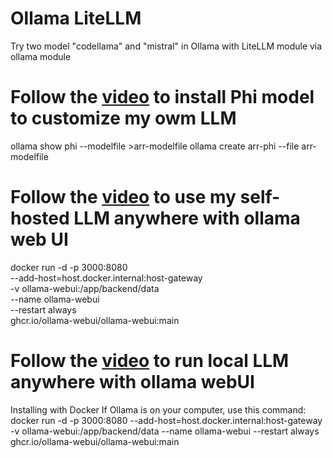 # Ollama LiteLLM
Try two model "codellama" and "mistral" in Ollama with LiteLLM module via ollama module

# Follow the [video](https://www.youtube.com/watch?v=xa8pTD16SnM) to install Phi model to customize my owm LLM
ollama show phi --modelfile >arr-modelfile
ollama create arr-phi --file arr-modelfile 

# Follow the [video](https://www.youtube.com/watch?v=xa8pTD16SnM) to use my self-hosted LLM anywhere with ollama web UI 
docker run -d -p 3000:8080 \
--add-host=host.docker.internal:host-gateway \
-v ollama-webui:/app/backend/data \
--name ollama-webui \
--restart always \
ghcr.io/ollama-webui/ollama-webui:main

# Follow the [video](https://www.youtube.com/watch?v=d1kgnsO2yUs) to run local LLM anywhere with ollama webUI 
Installing with Docker 
If Ollama is on your computer, use this command: 
docker run -d -p 3000:8080 --add-host=host.docker.internal:host-gateway -v ollama-webui:/app/backend/data --name ollama-webui --restart always ghcr.io/ollama-webui/ollama-webui:main
